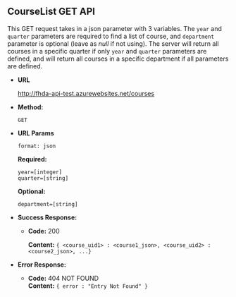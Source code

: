 **CourseList GET API**
----
This GET request takes in a json parameter with 3 variables. The `year` and `quarter` parameters are required to find a list of course, and `department` parameter is optional (leave as *null* if not using). The server will return all courses in a specific quarter if only `year` and `quarter` parameters are defined, and will return all courses in a specific department if all parameters are defined.

* **URL**

  http://fhda-api-test.azurewebsites.net/courses

* **Method:**

  `GET`
  
*  **URL Params**

   `format: json`

   **Required:**
 
   `year=[integer]`  
   `quarter=[string]`

   **Optional:**
 
   `department=[string]`

* **Success Response:**

  * **Code:** 200<br />
  
    **Content:** `{ <course_uid1> : <course1_json>, <course_uid2> : <course2_json>, ...}`
 
* **Error Response:**

  * **Code:** 404 NOT FOUND<br />
    **Content:** `{ error : "Entry Not Found" }`
